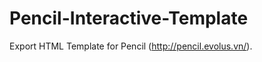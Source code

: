 Pencil-Interactive-Template
===========================

Export HTML Template for Pencil (http://pencil.evolus.vn/).